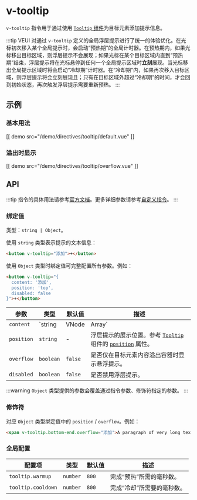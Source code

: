 # v-tooltip

`v-tooltip` 指令用于通过使用 [`Tooltip` 组件](../components/tooltip)为目标元素添加提示信息。

:::tip
VEUI 对通过 `v-tooltip` 定义的全局浮层提示进行了统一的体验优化。在光标初次移入某个全局提示时，会启动“预热期”的全局计时器。在预热期内，如果光标移出目标区域，则浮层提示不会展现；如果光标在某个目标区域内直到“预热期”结束，浮层提示将在光标悬停到任何一个全局提示区域时**立刻**展现。当光标移出全局提示区域时将会启动“冷却期”计时器。在“冷却期”内，如果再次移入目标区域，则浮层提示将会立刻展现且；只有在目标区域外超过“冷却期”的时间，才会回到初始状态，再次触发浮层提示需要重新预热。
:::

## 示例

### 基本用法

[[ demo src="/demo/directives/tooltip/default.vue" ]]

### 溢出时显示

[[ demo src="/demo/directives/tooltip/overflow.vue" ]]

## API

:::tip
指令的具体用法请参考[官方文档](https://v2.cn.vuejs.org/v2/guide/syntax.html#%E6%8C%87%E4%BB%A4)。更多详细参数请参考[自定义指令](https://v2.cn.vuejs.org/v2/guide/custom-directive.html#%E9%92%A9%E5%AD%90%E5%87%BD%E6%95%B0%E5%8F%82%E6%95%B0)。
:::

### 绑定值

类型：`string | Object`。

使用 `string` 类型表示提示的文本信息：

```html
<button v-tooltip="添加">+</button>
```

使用 `Object` 类型时绑定值可完整配置所有参数。例如：

```html
<button v-tooltip="{
  content: '添加',
  position: 'top',
  disabled: false
}">+</button>
```

| 参数 | 类型 | 默认值 | 描述 |
| -- | -- | -- | -- |
| ``content`` | `string | VNode | Array<VNode>` | - | 提示信息字符串或通过渲染函数返回的虚拟节点（数组）。如果不传，将默认使用对应元素的 `textContent`。 |
| ``position`` | `string` | - | 浮层提示的展示位置。参考 [`Tooltip`](../components/tooltip) 组件的 [`position`](../components/tooltip#props-position) 属性。 |
| ``overflow`` | `boolean` | `false` | 是否仅在目标元素内容溢出容器时显示悬浮提示。 |
| ``disabled`` | `boolean` | `false` | 是否禁用浮层提示。 |

:::warning
`Object` 类型提供的参数会覆盖通过指令参数、修饰符指定的参数。
:::

### 修饰符

对应 `Object` 类型绑定值中的 `position` / `overflow`。例如：

```html
<span v-tooltip.bottom-end.overflow="添加">A paragraph of very long text...</span>
```

### 全局配置

| 配置项 | 类型 | 默认值 | 描述 |
| -- | -- | -- | -- |
| ``tooltip.warmup`` | `number` | `800` | 完成“预热”所需的毫秒数。 |
| ``tooltip.cooldown`` | `number` | `800` | 完成“冷却”所需要的毫秒数。 |
